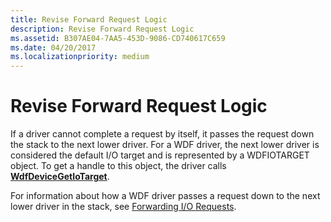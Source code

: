 ```yaml
---
title: Revise Forward Request Logic
description: Revise Forward Request Logic
ms.assetid: B307AE04-7AA5-453D-9086-CD740617C659
ms.date: 04/20/2017
ms.localizationpriority: medium
---
```


# Revise Forward Request Logic


If a driver cannot complete a request by itself, it passes the request down the stack to the next lower driver. For a WDF driver, the next lower driver is considered the default I/O target and is represented by a WDFIOTARGET object. To get a handle to this object, the driver calls [**WdfDeviceGetIoTarget**](https://docs.microsoft.com/windows-hardware/drivers/ddi/content/wdfdevice/nf-wdfdevice-wdfdevicegetiotarget).

For information about how a WDF driver passes a request down to the next lower driver in the stack, see [Forwarding I/O Requests](forwarding-i-o-requests.md).

 

 





